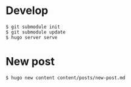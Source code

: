 # Develop

```shell
$ git submodule init
$ git submodule update
$ hugo server serve
```

# New post

```shell
$ hugo new content content/posts/new-post.md
```
